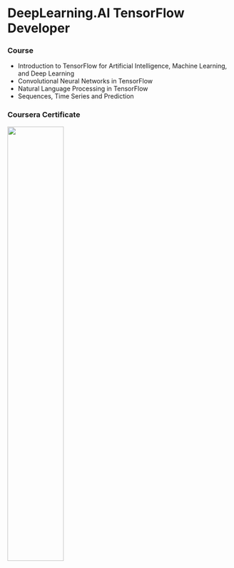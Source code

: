 # DeepLearning.AI TensorFlow Developer
### Course
- Introduction to TensorFlow for Artificial Intelligence, Machine Learning, and Deep Learning
- Convolutional Neural Networks in TensorFlow
- Natural Language Processing in TensorFlow
- Sequences, Time Series and Prediction

### Coursera Certificate
<img src="https://github.com/Luminous-Dawn/Study_Coursera/assets/143376976/640d3f16-fcc5-45be-baa0-2160052df854" style="width:50%">
